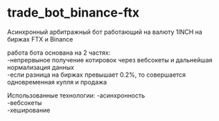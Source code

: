 # trade_bot_binance-ftx
Асинхронный арбитражный бот работающий на валюту 1INCH на биржах FTX и Binance

работа бота основана на 2 частях: <br>
-непрервыное получение котировок через вебсокеты и дальнейшая нормализация данных<br>
-если разница на биржах превышает 0.2%, то совершается одновременная купля и продажа

Использованные технологии:
-асинхронность<br>
-вебсокеты<br>
-хеширование
